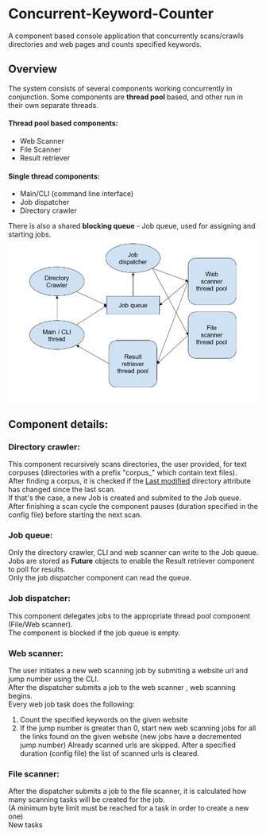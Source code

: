 # Concurrent-Keyword-Counter
A component based console application that concurrently scans/crawls directories and web pages and counts specified keywords.

## Overview
The system consists of several components working concurrently in conjunction. Some components are <b> thread pool </b> based, and other run in their own separate threads.

#### Thread pool based components:
* Web Scanner
* File Scanner
* Result retriever
#### Single thread components:
* Main/CLI (command line interface)
* Job dispatcher
* Directory crawler

There is also a shared <b>blocking queue</b> - Job queue, used for assigning and starting jobs.
![Alt text](images/image.png?raw=true "")

## Component details:

### Directory crawler:
This component recursively scans directories, the user provided, for text corpuses (directories with a prefix "corpus_" which contain text files). <br>
After finding a corpus, it is checked if the <u>Last modified</u> directory attribute has changed since the last scan. <br> 
If that's the case, a new Job is created and submited to the Job queue.<br>
After finishing a scan cycle the component pauses (duration specified in the config file) before starting the next scan.

### Job queue:
Only the directory crawler, CLI and web scanner can write to the Job queue.<br>
Jobs are stored as <b>Future</b> objects to enable the Result retriever component to poll for results. <br>
Only the job dispatcher component can read the queue.

### Job dispatcher:
This component delegates jobs to the appropriate thread pool component (File/Web scanner).<br>
The component is blocked if the job queue is empty.

### Web scanner:
The user initiates a new web scanning job by submiting a website url and jump number using the CLI. <br>
After the dispatcher submits a job to the web scanner , web scanning begins.<br>
Every web job task does the following:
1. Count the specified keywords on the given website
2. If the jump number is greater than 0, start new web scanning jobs for all the links found on the given website (new jobs have a decremented jump number)
Already scanned urls are skipped. After a specified duration (config file) the list of scanned urls is cleared.

### File scanner:
After the dispatcher submits a job to the file scanner, it is calculated how many scanning tasks will be created for the job. <br>
(A minimum byte limit must be reached for a task in order to create a new one)<br>
New tasks 
